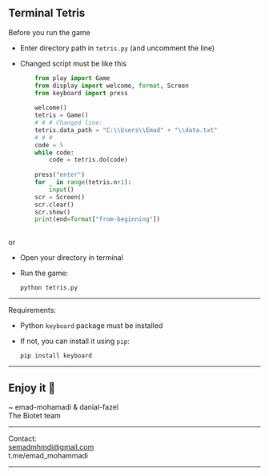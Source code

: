 ## Terminal Tetris


Before you run the game
- Enter directory path in `tetris.py` (and uncomment the line)
- Changed script must be like this
  
  ```Python
      from play import Game
      from display import welcome, format, Screen
      from keyboard import press
      
      welcome()
      tetris = Game()
      # # # Changed line:
      tetris.data_path = "C:\\Users\\Emad" + "\\data.txt"
      # # # 
      code = 5
      while code:
          code = tetris.do(code)
      
      press("enter")
      for _ in range(tetris.n+1):
          input()
      scr = Screen()
      scr.clear()
      scr.show()
      print(end=format["from-beginning"])
      

or
- Open your directory in terminal
- Run the game:

      python tetris.py
----

Requirements:
- Python `keyboard` package must be installed
- If not, you can install it using `pip`:

      pip install keyboard
----

Enjoy it 🍵
----

~ emad-mohamadi & danial-fazel\
The Biotet team

----
Contact:\
semadmhmdi@gmail.com \
t.me/emad_mohammadi

----
       
